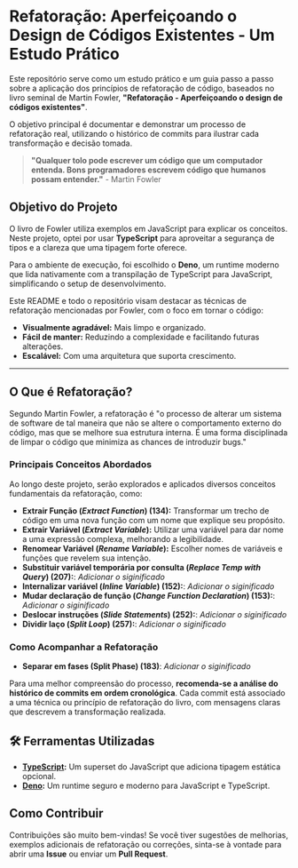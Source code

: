 # Refatoração: Aperfeiçoando o Design de Códigos Existentes - Um Estudo Prático

Este repositório serve como um estudo prático e um guia passo a passo sobre a aplicação dos princípios de refatoração de código, baseados no livro seminal de Martin Fowler, **"Refatoração - Aperfeiçoando o design de códigos existentes"**.

O objetivo principal é documentar e demonstrar um processo de refatoração real, utilizando o histórico de commits para ilustrar cada transformação e decisão tomada.

> **"Qualquer tolo pode escrever um código que um computador entenda. Bons programadores escrevem código que humanos possam entender."** - Martin Fowler

## Objetivo do Projeto

O livro de Fowler utiliza exemplos em JavaScript para explicar os conceitos. Neste projeto, optei por usar **TypeScript** para aproveitar a segurança de tipos e a clareza que uma tipagem forte oferece.

Para o ambiente de execução, foi escolhido o **Deno**, um runtime moderno que lida nativamente com a transpilação de TypeScript para JavaScript, simplificando o setup de desenvolvimento.

Este README e todo o repositório visam destacar as técnicas de refatoração mencionadas por Fowler, com o foco em tornar o código:

-   **Visualmente agradável:** Mais limpo e organizado.
-   **Fácil de manter:** Reduzindo a complexidade e facilitando futuras alterações.
-   **Escalável:** Com uma arquitetura que suporta crescimento.

---

## O Que é Refatoração?

Segundo Martin Fowler, a refatoração é "o processo de alterar um sistema de software de tal maneira que não se altere o comportamento externo do código, mas que se melhore sua estrutura interna. É uma forma disciplinada de limpar o código que minimiza as chances de introduzir bugs."

### Principais Conceitos Abordados

Ao longo deste projeto, serão explorados e aplicados diversos conceitos fundamentais da refatoração, como:

-   **Extrair Função (*Extract Function*) (134):** Transformar um trecho de código em uma nova função com um nome que explique seu propósito.
-   **Extrair Variável (*Extract Variable*):** Utilizar uma variável para dar nome a uma expressão complexa, melhorando a legibilidade.
-   **Renomear Variável (*Rename Variable*):** Escolher nomes de variáveis e funções que revelem sua intenção.
-   **Substituir variável temporária por consulta (*Replace Temp with Query*) (207):**: *Adicionar o siginificado*
-   **Internalizar variável (*Inline Variable*) (152):**: *Adicionar o siginificado*
-   **Mudar declaração de função (*Change Function Declaration*) (153):**: *Adicionar o siginificado*
-   **Deslocar instruções (*Slide Statements*) (252):**: *Adicionar o siginificado*
-   **Dividir laço (*Split Loop*) (257):**: *Adicionar o siginificado*
### Como Acompanhar a Refatoração
- **Separar em fases (Split Phase) (183)**: *Adicionar o siginificado*

Para uma melhor compreensão do processo, **recomenda-se a análise do histórico de commits em ordem cronológica**. Cada commit está associado a uma técnica ou princípio de refatoração do livro, com mensagens claras que descrevem a transformação realizada.

## 🛠️ Ferramentas Utilizadas

-   **[TypeScript](https://www.typescriptlang.org/):** Um superset do JavaScript que adiciona tipagem estática opcional.
-   **[Deno](https://deno.land/):** Um runtime seguro e moderno para JavaScript e TypeScript.

## Como Contribuir

Contribuições são muito bem-vindas! Se você tiver sugestões de melhorias, exemplos adicionais de refatoração ou correções, sinta-se à vontade para abrir uma **Issue** ou enviar um **Pull Request**.

